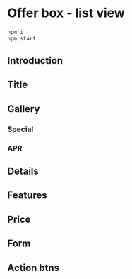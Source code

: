 # Offer box - list view


```bash
npm i
npm start
```

## Introduction

## Title

## Gallery

### Special
### APR

## Details

## Features

## Price

## Form

## Action btns